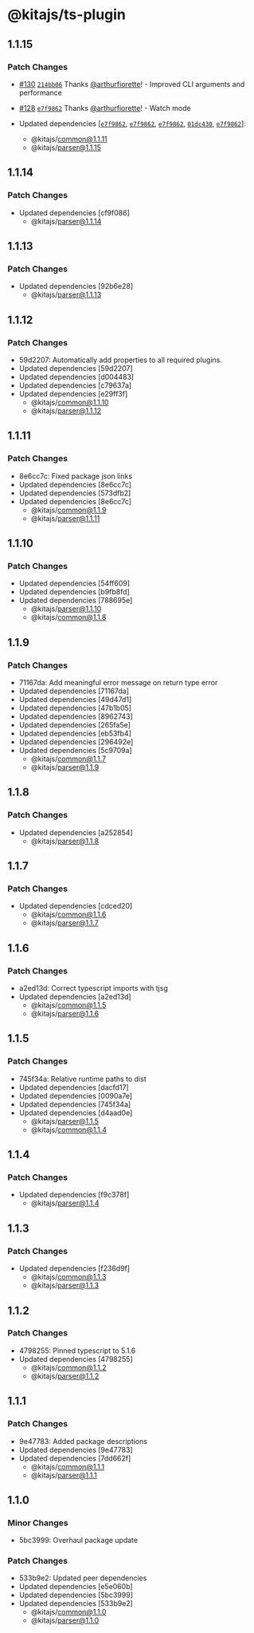 # @kitajs/ts-plugin

## 1.1.15

### Patch Changes

- [#130](https://github.com/kitajs/kitajs/pull/130)
  [`214bb06`](https://github.com/kitajs/kitajs/commit/214bb06b4adce235da3cb7296efe06e732160baa) Thanks
  [@arthurfiorette](https://github.com/arthurfiorette)! - Improved CLI arguments and performance

- [#128](https://github.com/kitajs/kitajs/pull/128)
  [`e7f9862`](https://github.com/kitajs/kitajs/commit/e7f9862753db3956a0499b38e47b98af1a283407) Thanks
  [@arthurfiorette](https://github.com/arthurfiorette)! - Watch mode

- Updated dependencies [[`e7f9862`](https://github.com/kitajs/kitajs/commit/e7f9862753db3956a0499b38e47b98af1a283407),
  [`e7f9862`](https://github.com/kitajs/kitajs/commit/e7f9862753db3956a0499b38e47b98af1a283407),
  [`e7f9862`](https://github.com/kitajs/kitajs/commit/e7f9862753db3956a0499b38e47b98af1a283407),
  [`01dc430`](https://github.com/kitajs/kitajs/commit/01dc430d070aca17ee4494799651412b2ea8f9e2),
  [`e7f9862`](https://github.com/kitajs/kitajs/commit/e7f9862753db3956a0499b38e47b98af1a283407)]:
  - @kitajs/common@1.1.11
  - @kitajs/parser@1.1.15

## 1.1.14

### Patch Changes

- Updated dependencies [cf9f086]
  - @kitajs/parser@1.1.14

## 1.1.13

### Patch Changes

- Updated dependencies [92b6e28]
  - @kitajs/parser@1.1.13

## 1.1.12

### Patch Changes

- 59d2207: Automatically add properties to all required plugins.
- Updated dependencies [59d2207]
- Updated dependencies [d004483]
- Updated dependencies [c79637a]
- Updated dependencies [e29ff3f]
  - @kitajs/common@1.1.10
  - @kitajs/parser@1.1.12

## 1.1.11

### Patch Changes

- 8e6cc7c: Fixed package json links
- Updated dependencies [8e6cc7c]
- Updated dependencies [573dfb2]
- Updated dependencies [8e6cc7c]
  - @kitajs/common@1.1.9
  - @kitajs/parser@1.1.11

## 1.1.10

### Patch Changes

- Updated dependencies [54ff609]
- Updated dependencies [b9fb8fd]
- Updated dependencies [788695e]
  - @kitajs/parser@1.1.10
  - @kitajs/common@1.1.8

## 1.1.9

### Patch Changes

- 71167da: Add meaningful error message on return type error
- Updated dependencies [71167da]
- Updated dependencies [49d47d1]
- Updated dependencies [47b1b05]
- Updated dependencies [8962743]
- Updated dependencies [265fa5e]
- Updated dependencies [eb53fb4]
- Updated dependencies [296492e]
- Updated dependencies [5c9709a]
  - @kitajs/common@1.1.7
  - @kitajs/parser@1.1.9

## 1.1.8

### Patch Changes

- Updated dependencies [a252854]
  - @kitajs/parser@1.1.8

## 1.1.7

### Patch Changes

- Updated dependencies [cdced20]
  - @kitajs/common@1.1.6
  - @kitajs/parser@1.1.7

## 1.1.6

### Patch Changes

- a2ed13d: Correct typescript imports with tjsg
- Updated dependencies [a2ed13d]
  - @kitajs/common@1.1.5
  - @kitajs/parser@1.1.6

## 1.1.5

### Patch Changes

- 745f34a: Relative runtime paths to dist
- Updated dependencies [dacfd17]
- Updated dependencies [0090a7e]
- Updated dependencies [745f34a]
- Updated dependencies [d4aad0e]
  - @kitajs/parser@1.1.5
  - @kitajs/common@1.1.4

## 1.1.4

### Patch Changes

- Updated dependencies [f9c378f]
  - @kitajs/parser@1.1.4

## 1.1.3

### Patch Changes

- Updated dependencies [f236d9f]
  - @kitajs/common@1.1.3
  - @kitajs/parser@1.1.3

## 1.1.2

### Patch Changes

- 4798255: Pinned typescript to 5.1.6
- Updated dependencies [4798255]
  - @kitajs/common@1.1.2
  - @kitajs/parser@1.1.2

## 1.1.1

### Patch Changes

- 9e47783: Added package descriptions
- Updated dependencies [9e47783]
- Updated dependencies [7dd662f]
  - @kitajs/common@1.1.1
  - @kitajs/parser@1.1.1

## 1.1.0

### Minor Changes

- 5bc3999: Overhaul package update

### Patch Changes

- 533b9e2: Updated peer dependencies
- Updated dependencies [e5e060b]
- Updated dependencies [5bc3999]
- Updated dependencies [533b9e2]
  - @kitajs/common@1.1.0
  - @kitajs/parser@1.1.0
